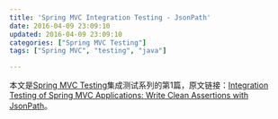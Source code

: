 ```yaml
---
title: 'Spring MVC Integration Testing - JsonPath'
date: 2016-04-09 23:09:10
updated: 2016-04-09 23:09:10
categories: ["Spring MVC Testing"]
tags: ["Spring MVC", "testing", "java"]

---
```


本文是[Spring MVC Testing](/2016/04/09/spring-mvc-testing-content/)集成测试系列的第1篇，原文链接：[Integration Testing of Spring MVC Applications: Write Clean Assertions with JsonPath](http://www.petrikainulainen.net/programming/spring-framework/integration-testing-of-spring-mvc-applications-write-clean-assertions-with-jsonpath/)。
